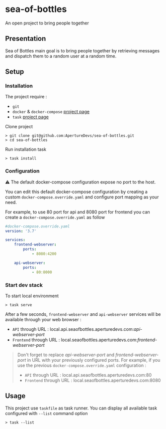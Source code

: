 # sea-of-bottles

An open project to bring people together

## Presentation

Sea of Bottles main goal is to bring people together by retrieving messages and dispatch them to a random user at a random time.

## Setup

### Installation

The project require :

- `git`
- `docker` & `docker-compose` [project page](https://docs.docker.com/get-docker/)
- `task` [project page](https://github.com/go-task/task)

Clone project

```console
> git clone git@github.com:ApertureDevs/sea-of-bottles.git
> cd sea-of-bottles
```

Run installation task

```console
> task install
```

### Configuration

:warning: The default docker-compose configuration expose no port to the host.

You can edit this default docker-compose configuration by creating a custom `docker-compose.override.yaml` and configure port mapping as your need.

For example, to use 80 port for api and 8080 port for frontend you can create a `docker-compose.override.yaml` as follow

```yaml
#docker-compose.override.yaml
version: '3.7'

services:
    frontend-webserver:
        ports:
            - 8080:4200

    api-webserver:
        ports:
            - 80:8000
```

### Start dev stack

To start local environment

```console
> task serve
```

After a few seconds, `frontend-webserver` and `api-webserver` services will be available through your web browser :

- `API` through URL : local.api.seaofbottles.aperturedevs.com:*api-webserver-port*
- `Frontend` through URL : local.seaofbottles.aperturedevs.com:*frontend-webserver-port*

> Don't forget to replace *api-webserver-port* and *frontend-webserver-port* in URL with your previously configured ports. For example, if you use the previous `docker-compose.override.yaml` configuration :
>
> - `API` through URL : local.api.seaofbottles.aperturedevs.com:80
> - `Frontend` through URL : local.seaofbottles.aperturedevs.com:8080

## Usage

This project use `taskfile` as task runner. You can display all available task configured with `--list` command option

```console
> task --list
```
